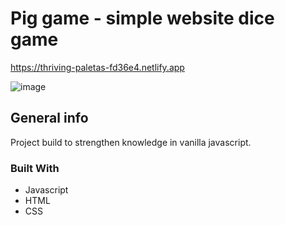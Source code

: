 # Pig game - simple website dice game
https://thriving-paletas-fd36e4.netlify.app

![image](https://user-images.githubusercontent.com/82409487/195148754-7bfb3203-738e-4371-9234-935dac088d73.png)

## General info

Project build to strengthen knowledge in vanilla javascript.

### Built With
* Javascript
* HTML
* CSS
